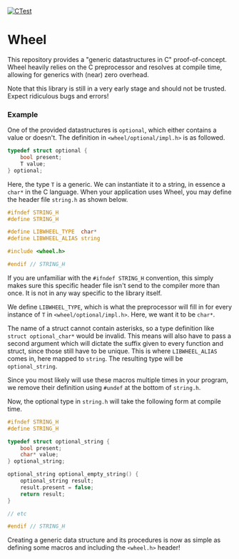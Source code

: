 [![CTest](https://github.com/jenspots/libwheel/actions/workflows/ctest.yml/badge.svg)](https://github.com/jenspots/libwheel/actions/workflows/ctest.yml)

# Wheel

This repository provides a "generic datastructures in C" proof-of-concept. Wheel heavily relies on the C preprocessor and resolves at compile time, allowing for generics with (near) zero overhead.

Note that this library is still in a very early stage and should not be trusted. Expect ridiculous bugs and errors!

### Example

One of the provided datastructures is `optional`, which either contains a value or doesn't. The definition in `<wheel/optional/impl.h>` is as followed.

```c
typedef struct optional {
    bool present;
    T value;
} optional;
```

Here, the type `T` is a generic. We can instantiate it to a string, in essence a `char*` in the C language. When your application uses Wheel, you may define the header file `string.h` as shown below.

```c
#ifndef STRING_H
#define STRING_H

#define LIBWHEEL_TYPE  char*
#define LIBWHEEL_ALIAS string

#include <wheel.h>

#endif // STRING_H
```

If you are unfamiliar with the `#ifndef STRING_H` convention, this simply makes sure this specific header file isn't send to the compiler more than once. It is not in any way specific to the library itself. 

We define `LIBWHEEL_TYPE`, which is what the preprocessor will fill in for every instance of `T` in `<wheel/optional/impl.h>`. Here, we want it to be `char*`. 

The name of a struct cannot contain asterisks, so a type definition like `struct optional_char*` would be invalid. This means will also have to pass a second argument which will dictate the suffix given to every function and struct, since those still have to be unique. This is where `LIBWHEEL_ALIAS` comes in, here mapped to `string`. The resulting type will be `optional_string`.

Since you most likely will use these macros multiple times in your program, we remove their definition using `#undef` at the bottom of `string.h`.

Now, the optional type in `string.h` will take the following form at compile time.

```c
#ifndef STRING_H
#define STRING_H

typedef struct optional_string {
    bool present;
    char* value;
} optional_string;

optional_string optional_empty_string() {
    optional_string result;
    result.present = false;
    return result;
}

// etc

#endif // STRING_H
```

Creating a generic data structure and its procedures is now as simple as defining some macros and including the `<wheel.h>` header! 
